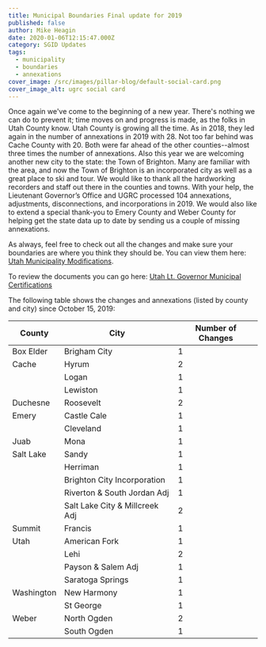 ```yaml
---
title: Municipal Boundaries Final update for 2019
published: false
author: Mike Heagin
date: 2020-01-06T12:15:47.000Z
category: SGID Updates
tags:
  - municipality
  - boundaries
  - annexations
cover_image: /src/images/pillar-blog/default-social-card.png
cover_image_alt: ugrc social card
---
```


Once again we've come to the beginning of a new year. There's nothing we can do to prevent it; time moves on and progress is made, as the folks in Utah County know. Utah County is growing all the time. As in 2018, they led again in the number of annexations in 2019 with 28. Not too far behind was Cache County with 20. Both were far ahead of the other counties--almost three times the number of annexations. Also this year we are welcoming another new city to the state: the Town of Brighton. Many are familiar with the area, and now the Town of Brighton is an incorporated city as well as a great place to ski and tour. We would like to thank all the hardworking recorders and staff out there in the counties and towns. With your help, the Lieutenant Governor’s Office and UGRC processed 104 annexations, adjustments, disconnections, and incorporations in 2019. We would also like to extend a special thank-you to Emery County and Weber County for helping get the state data up to date by sending us a couple of missing annexations.

As always, feel free to check out all the changes and make sure your boundaries are where you think they should be. You can view them here: [Utah Municipality Modifications](https://www.arcgis.com/home/webmap/viewer.html?webmap=c5ab7e0fcd514f1a9db6b8dad55bba63).

To review the documents you can go here: [Utah Lt. Governor Municipal Certifications](https://municert.utah.gov/)

The following table shows the changes and annexations (listed by county and city) since October 15, 2019:

| County     | City                           | Number of Changes |
| ---------- | ------------------------------ | ----------------- |
| Box Elder  | Brigham City                   | 1                 |
| Cache      | Hyrum                          | 2                 |
|            | Logan                          | 1                 |
|            | Lewiston                       | 1                 |
| Duchesne   | Roosevelt                      | 2                 |
| Emery      | Castle Cale                    | 1                 |
|            | Cleveland                      | 1                 |
| Juab       | Mona                           | 1                 |
| Salt Lake  | Sandy                          | 1                 |
|            | Herriman                       | 1                 |
|            | Brighton City Incorporation    | 1                 |
|            | Riverton & South Jordan Adj    | 1                 |
|            | Salt Lake City & Millcreek Adj | 2                 |
| Summit     | Francis                        | 1                 |
| Utah       | American Fork                  | 1                 |
|            | Lehi                           | 2                 |
|            | Payson & Salem Adj             | 1                 |
|            | Saratoga Springs               | 1                 |
| Washington | New Harmony                    | 1                 |
|            | St George                      | 1                 |
| Weber      | North Ogden                    | 2                 |
|            | South Ogden                    | 1                 |

